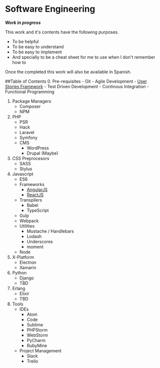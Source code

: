 # Software Engineering

***Work in progress***

This work and it's contents have the following purposes.

- To be helpful
- To be easy to understand
- To be easy to implement
- And specially to be a cheat sheet for me to use when I don't remember how to

Once the completed this work will also be available in Spanish.

##Table of Contents
0. Pre-requisites
    - Git
    - Agile Development
        - [User Stories Framework](https://github.com/Page-Carbajal/Software-Engineering/wiki/User-Stories-Framework)
    - Test Driven Development
    - Continous Integration
    - Functional Programming
1. Package Managers
    - Composer
    - NPM
2. PHP
    - PSR
    - Hack
    - Laravel
    - Symfony
    - CMS
        - WordPress
        - Drupal (Maybe)
3. CSS Preprocesors
    - SASS
    - Stylus
4. Javascript
    - ES6
    - Frameworks
        - [AngularJS](https://github.com/Page-Carbajal/Software-Engineering/tree/master/Javascript/AngularJS)
        - [ReactJS](https://github.com/Page-Carbajal/Software-Engineering/tree/master/Javascript/ReactJS)
    - Transpilers
        - Babel
        - TypeScript
    - Gulp
    - Webpack
    - Utilities
        - Mustache / Handlebars
        - Lodash
        - Underscores
        - moment
    - Node
5. X-Platform
    - Electron
    - Xamarin
6. Python
    - Django
    - TBD
7. Erlang
    - Elixir
    - TBD
8. Tools
    - IDEs
        - Atom
        - Code
        - Sublime
        - PHPStorm
        - WebStorm
        - PyCharm
        - RubyMine
    - Project Management
        - Slack
        - Trello
